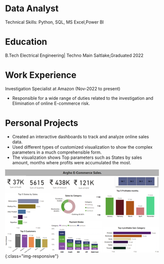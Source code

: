 # Data Analyst
Technical Skills: Python, SQL, MS Excel,Power BI
# Education
B.Tech Electrical Engineering| Techno Main Saltlake,Graduated 2022
# Work Experience
Investigation Specialist at Amazon (Nov-2022 to present)
* Responsible for a wide range of duties related to the investigation and Elimination of online E-commerce risk.
  
# Personal Projects

* Created an interactive dashboards to track and analyze online sales data.
* Used different types of customized visualization to show the complex parameters in a much comprehensible form.
* The visualization shows Top parameters such as States by sales amount, months where profits were accumulated the most.

![Power BI dashboard](./assets/img/full%20final.png "Dashboard"){:class="img-responsive"}

